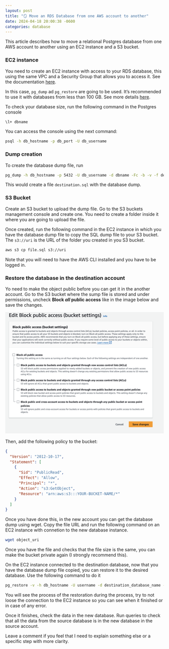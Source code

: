 ```yaml
---
layout: post
title: "🪞 Move an RDS Database from one AWS account to another"
date: 2024-04-18 20:00:38 -0600
categories: database
---
```


This article describes how to move a relational Postgres database from one AWS account to another using an EC2 instance
and a S3 bucket.

### EC2 instance

You need to create an EC2 instance with access to your RDS database, this using the same VPC and a Security Group that
allows you to access it. See the
documentation [here](https://docs.aws.amazon.com/AWSEC2/latest/WindowsGuide/tutorial-connect-ec2-instance-to-rds-database.html).

In this case, `pg_dump` ad `pg_restore` are going to be used. It’s recommended to use it with databases from less than
100 GB. See more
details [here](https://docs.aws.amazon.com/dms/latest/sbs/chap-manageddatabases.postgresql-rds-postgresql-full-load-pd_dump.html).

To check your database size, run the following command in the Postgres console

```bash
\l+ dbname
```

You can access the console using the next command:

```bash
psql -h db_hostname -p db_port -U db_username
```

### Dump creation

To create the database dump file, run

```bash
pg_dump -h db_hostname -p 5432 -U db_username -d dbname -Fc -b -v -f destination.sql
```

This would create a file `destination.sql` with the database dump.

### S3 Bucket

Create an S3 bucket to upload the dump file. Go to the S3 buckets management console and create one. You need to create
a folder inside it where you are going to upload the file.

Once created, run the following command in the EC2 instance in which you have the database dump file to copy the SQL
dump file to your S3 bucket. The `s3://uri` is the URL of the folder you created in you S3 bucket.

```bash
aws s3 cp file.sql s3://uri
```

Note that you will need to have the AWS CLI installed and you have to be logged in.

### Restore the database in the destination account

Yo need to make the object public before you can get it in the another account. Go to the S3 bucket where the sump file
is stored and under permissions, uncheck **Block _all_ public access** like in the image below and save the changes.

<img src="/images/s3_permissions.png" width=750>


Then, add the following policy to the bucket:

```json
{
  "Version": "2012-10-17",
  "Statement": [
    {
      "Sid": "PublicRead",
      "Effect": "Allow",
      "Principal": "*",
      "Action": "s3:GetObject",
      "Resource": "arn:aws:s3:::YOUR-BUCKET-NAME/*"
    }
  ]
}
```

Once you have done this, in the new account you can get the database dump using wget. Copy the file URL and run the
following command on an EC2 instance with connetion to the new database instance.

```bash
wget object_uri
```

Once you have the file and checks that the file size is the same, you can make the bucket private again (I strongly
recommend this).

On the EC2 instance connected to the destination database, now that you have the database dump file copied, you can
restore it to the desired database. Use the following command to do it

```bash
pg_restore -v -h db_hostname -U username -d destination_database_name -j 2 dumpfilelocation.sql
```

You will see the process of the restoration during the process, try to not loose the connection to the EC2 instance so
you can see when it finished or in case of any error.

Once it finishes, check the data in the new database. Run queries to check that all the data from the source database is
in the new database in the source account.

Leave a comment if you feel that I need to explain something else or a specific step with more clarity.
